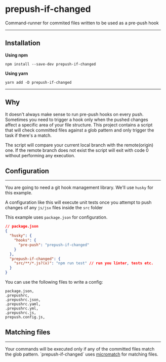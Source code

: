 # prepush-if-changed

Command-runner for commited files written to be used as a pre-push hook

---

## Installation

**Using npm**

    npm install --save-dev prepush-if-changed

**Using yarn**

    yarn add -D prepush-if-changed

---

## Why

It doesn't always make sense to run pre-push hooks on every push. Sometimes you need to trigger a hook only when the pushed changes affect a specific area of your file structure. This project contains a script that will check committed files against a glob pattern and only trigger the task if there's a match.

The script will compare your current local branch with the remote(origin) one. If the remote branch does not exist the script will exit with code 0 without performing any execution.

## Configuration

---

You are going to need a git hook management library. We'll use `husky` for this example.

A configuration like this will execute unit tests once you attempt to push changes of any `js/jsx` files inside the `src` folder

This example uses `package.json` for configuration.

```json
// package.json
{
  "husky": {
    "hooks": {
      "pre-push": "prepush-if-changed"
    }
  },
  "prepush-if-changed": {
    "src/**/*.js?(x)": "npm run test" // run you linter, tests etc.
  }
}
```

You can use the following files to write a config:

    package.json,
    .prepushrc,
    .prepushrc.json,
    .prepushrc.yaml,
    .prepushrc.yml,
    .prepushrc.js,
    prepush.config.js,


## Matching files

---

Your commands will be executed only if any of the committed files match the glob pattern. `prepush-if-changed´ uses [micromatch](https://github.com/micromatch/micromatch) for matching files.


